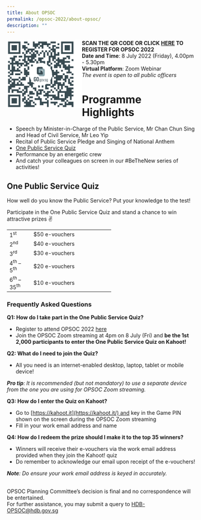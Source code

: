 ```yaml
---
title: About OPSOC
permalink: /opsoc-2022/about-opsoc/
description: ""
---
```


<b>SCAN THE QR CODE<img src="/images/opsoc22-qr-registration.png" alt="QR Code" style="width:200px;" align="left"/>
	OR CLICK <a href="https://go.gov.sg/opsoc22-registration"><b>HERE</b></a> TO REGISTER FOR OPSOC 2022 </b><br>
<b>Date and Time</b>: 8 July 2022 (Friday), 4.00pm - 5.30pm<br>
<b>Virtual Platform</b>: Zoom Webinar<br>
<i>The event is open to all public officers</i><br>

# Programme Highlights

* Speech by Minister-in-Charge of the Public Service, Mr Chan Chun Sing and Head of Civil Service, Mr Leo Yip
* Recital of Public Service Pledge and Singing of National Anthem
* <a href="#ops-quiz">One Public Service Quiz</a>
* Performance by an energetic crew
* And catch your colleagues on screen in our #BeTheNew series of activities!

<h2 id="ops-quiz">One Public Service Quiz</h2>

How well do you know the Public Service? Put your knowledge to the test!

Participate in the One Public Service Quiz and stand a chance to win attractive prizes ✌

<table><tbody><tr><td width="50" style="border:none">1<sup>st</sup></td><td width="200" style="border:none">$50 e-vouchers</td></tr><tr><td width="50" style="border:none">2<sup>nd</sup></td><td width="200" style="border:none">$40 e-vouchers</td></tr><tr><td width="50" style="border:none">3<sup>rd</sup></td><td width="200" style="border:none">$30 e-vouchers</td></tr><tr><td width="50" style="border:none">4<sup>th</sup> – 5<sup>th</sup></td><td width="200" style="border:none">$20 e-vouchers</td></tr><tr><td width="50" style="border:none">6<sup>th</sup> –  35<sup>th</sup></td><td width="200" style="border:none">$10 e-vouchers</td></tr></tbody></table>

### Frequently Asked Questions  
  
**Q1: How do I take part in the One Public Service Quiz?**
* Register to attend OPSOC 2022 [here](https://go.gov.sg/opsoc22-registration)
* Join the OPSOC Zoom streaming at 4pm on 8 July (Fri) and **be the 1st 2,000 participants to enter the One Public Service Quiz on Kahoot!**

  
**Q2: What do I need to join the Quiz?**
*   All you need is an internet-enabled desktop, laptop, tablet or mobile device!

**_Pro tip_**_: It is recommended (but not mandatory) to use a separate device from the one you are using for OPSOC Zoom streaming._

**Q3: How do I enter the Quiz on Kahoot?**
*   Go to [https://kahoot.it](https://kahoot.it/) and key in the Game PIN shown on the screen during the OPSOC Zoom streaming
*   Fill in your work email address and name 

**Q4: How do I redeem the prize should I make it to the top 35 winners?**
*   Winners will receive their e-vouchers via the work email address provided when they join the Kahoot! quiz
*   Do remember to acknowledge our email upon receipt of the e-vouchers!

**_Note_**_: Do ensure your work email address is keyed in accurately._

<br>
OPSOC Planning Committee’s decision is final and no correspondence will be entertained.<br>
For further assistance, you may submit a query to <a href="mailto:HDB-OPSOC@hdb.gov.sg">HDB-OPSOC@hdb.gov.sg</a><br>
<br>